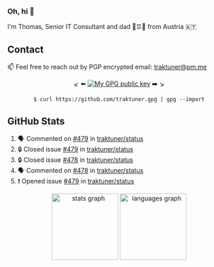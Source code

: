 ### Oh, hi 👋

I'm Thomas, Senior IT Consultant and dad 👶♊️👶 from Austria 🇦🇹

<!--
**traktuner/traktuner** is a ✨ _special_ ✨ repository because its `README.md` (this file) appears on your GitHub profile.

Here are some ideas to get you started:

- 🔭 I’m currently working on ...
- 🌱 I’m currently learning ...
- 👯 I’m looking to collaborate on ...
- 🤔 I’m looking for help with ...
- 💬 Ask me about ...
- 📫 How to reach me: ...
- 😄 Pronouns: ...
- ⚡ Fun fact: ...
-->

## Contact
📫 Feel free to reach out by PGP encrypted email:
traktuner@pm.me

<div align="center" markdown="1">

↙️ ⬅️ [![My GPG public key](https://img.shields.io/badge/PGP%20public%20key-6D4AFF?style=for-the-badge)](https://github.com/traktuner.gpg) ➡️ ↘️

```shell
$ curl https://github.com/traktuner.gpg | gpg --import
```

</div>

## GitHub Stats
<!--START_SECTION:activity-->
1. 🗣 Commented on [#479](https://github.com/traktuner/status/issues/479#issuecomment-2567015768) in [traktuner/status](https://github.com/traktuner/status)
2. 🔒 Closed issue [#479](https://github.com/traktuner/status/issues/479) in [traktuner/status](https://github.com/traktuner/status)
3. 🔒 Closed issue [#478](https://github.com/traktuner/status/issues/478) in [traktuner/status](https://github.com/traktuner/status)
4. 🗣 Commented on [#478](https://github.com/traktuner/status/issues/478#issuecomment-2567015749) in [traktuner/status](https://github.com/traktuner/status)
5. ❗ Opened issue [#479](https://github.com/traktuner/status/issues/479) in [traktuner/status](https://github.com/traktuner/status)
<!--END_SECTION:activity-->

<div align="center">
  <img src="https://github-readme-stats.vercel.app/api?username=traktuner&hide_title=false&hide_rank=false&show_icons=true&include_all_commits=true&count_private=true&disable_animations=false&theme=dracula&locale=en&hide_border=false&order=1" height="150" alt="stats graph"  />
  <img src="https://github-readme-stats.vercel.app/api/top-langs?username=traktuner&locale=en&hide_title=false&layout=compact&card_width=320&langs_count=5&theme=dracula&hide_border=false&order=2" height="150" alt="languages graph"  />
</div>
